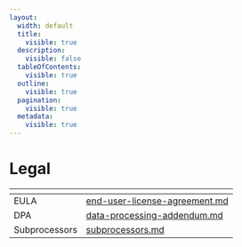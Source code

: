 ```yaml
---
layout:
  width: default
  title:
    visible: true
  description:
    visible: false
  tableOfContents:
    visible: true
  outline:
    visible: true
  pagination:
    visible: true
  metadata:
    visible: true
---
```


# Legal

<table data-view="cards"><thead><tr><th></th><th data-hidden data-type="content-ref"></th></tr></thead><tbody><tr><td>EULA</td><td><a href="end-user-license-agreement.md">end-user-license-agreement.md</a></td></tr><tr><td>DPA</td><td><a href="data-processing-addendum.md">data-processing-addendum.md</a></td></tr><tr><td>Subprocessors</td><td><a href="subprocessors.md">subprocessors.md</a></td></tr></tbody></table>

